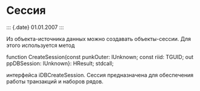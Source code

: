 Сессия
======

::: {.date}
01.01.2007
:::

Из объекта-источника данных можно создавать объекты-сессии. Для этого
используется метод

function CreateSession(const punkOuter: lUnknown; const riid: TGUID; out
ppDBSession: lUnknown}: HResult; stdcall;

интерфейса iDBCreateSession. Сессия предназначена для обеспечения работы
транзакций и наборов рядов.
